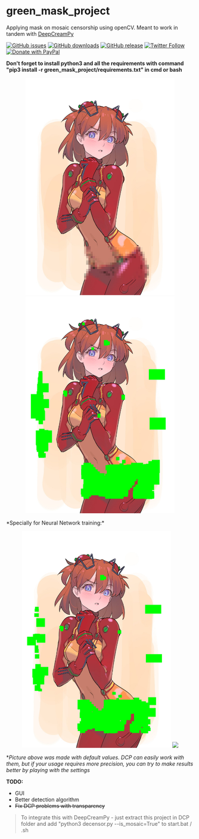 # green_mask_project
Applying mask on mosaic censorship using openCV. Meant to work in tandem with [DeepCreamPy](https://github.com/deeppomf/DeepCreamPy)

[![GitHub issues](https://img.shields.io/github/issues/rekaXua/green_mask_project.svg?label=Issues)](https://github.com/rekaXua/green_mask_project/issues)
[![GitHub downloads](https://img.shields.io/github/downloads/rekaXua/green_mask_project/total.svg?label=Downloads)](https://github.com/rekaXua/green_mask_project/releases)
[![GitHub release](https://img.shields.io/github/release/rekaXua/green_mask_project.svg?label=Version)](https://github.com/rekaXua/green_mask_project/releases/latest)
[![Twitter Follow](https://img.shields.io/twitter/follow/Alexander_rekaX.svg?label=Alexander_rekaX&style=flat&logo=twitter)](https://twitter.com/Alexander_rekaX/)
[![Donate with PayPal](https://img.shields.io/badge/PayPal-Donate-gray.svg?logo=paypal&label=)](https://www.paypal.com/cgi-bin/webscr?cmd=_s-xclick&hosted_button_id=PDS9QQPVNUERE)

**Don't forget to install python3 and all the requirements with command "pip3 install -r green_mask_project/requirements.txt" in cmd or bash**
<p align="center">
  <img src="https://github.com/rekaxua/green_mask_project/blob/master/decensor_input_original/asuka.png" width="400">
  <img src="https://github.com/rekaxua/green_mask_project/blob/master/decensor_input/asuka.png" width="400">
</p>
*Specially for Neural Network training:*
<p align="center">
  <img src="https://github.com/rekaxua/green_mask_project/blob/master/csv_import/decensor_input/asuka.png" width="400">
  <img src="https://github.com/rekaxua/green_mask_project/blob/master/csv_import/decensor_mask/asuka.png" width="400">
</p>

**Picture above was made with default values. DCP can easily work with them, but if your usage requires more precision, you can try to make results better by playing with the settings*

**TODO:**
- GUI
- Better detection algorithm
- ~~Fix DCP problems with transparency~~


>To integrate this with DeepCreamPy - just extract this project in DCP folder and add "python3 decensor.py --is_mosaic=True" to start.bat / .sh
